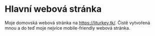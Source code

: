 # Hlavní webová stránka
Moje domovská webová stránka na https://liturkey.tk/. Čistě vytvořená mnou a do teď moje nejvíce mobile-friendly webová stránka.
